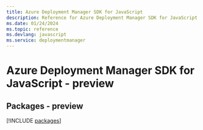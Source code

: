 ```yaml
---
title: Azure Deployment Manager SDK for JavaScript
description: Reference for Azure Deployment Manager SDK for JavaScript
ms.date: 01/24/2024
ms.topic: reference
ms.devlang: javascript
ms.service: deploymentmanager
---
```

# Azure Deployment Manager SDK for JavaScript - preview
## Packages - preview
[!INCLUDE [packages](deployment-manager-index.md)]